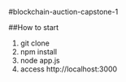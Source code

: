 #blockchain-auction-capstone-1

##How to start
1. git clone
2. npm install
3. node app.js
4. access  http://localhost:3000